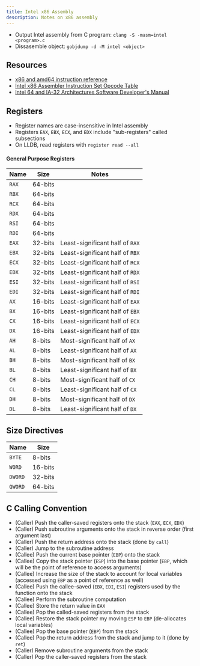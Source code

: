 ```yaml
---
title: Intel x86 Assembly
description: Notes on x86 assembly
---
```


- Output Intel assembly from C program: `clang -S -masm=intel <program>.c`
- Dissasemble object: `gobjdump -d -M intel <object>`

Resources
---------

- [x86 and amd64 instruction reference](https://www.felixcloutier.com/x86/)
- [Intel x86 Assembler Instruction Set Opcode Table](http://sparksandflames.com/files/x86InstructionChart.html)
- [Intel 64 and IA-32 Architectures Software Developer's Manual](https://software.intel.com/sites/default/files/managed/39/c5/325462-sdm-vol-1-2abcd-3abcd.pdf)

Registers
---------

- Register names are case-insensitive in Intel assembly
- Registers `EAX`, `EBX`, `ECX`, and `EDX` include "sub-registers" called
  subsections
- On LLDB, read registers with `register read --all`

#### General Purpose Registers

| Name | Size | Notes |
|------|------|-------|
| `RAX` | 64-bits | |
| `RBX` | 64-bits | |
| `RCX` | 64-bits | |
| `RDX` | 64-bits | |
| `RSI` | 64-bits | |
| `RDI` | 64-bits | |
| `EAX` | 32-bits | Least-significant half of `RAX` |
| `EBX` | 32-bits | Least-significant half of `RBX` |
| `ECX` | 32-bits | Least-significant half of `RCX` |
| `EDX` | 32-bits | Least-significant half of `RDX` |
| `ESI` | 32-bits | Least-significant half of `RSI` |
| `EDI` | 32-bits | Least-significant half of `RDI` |
| `AX` | 16-bits | Least-significant half of `EAX` |
| `BX` | 16-bits | Least-significant half of `EBX` |
| `CX` | 16-bits | Least-significant half of `ECX` |
| `DX` | 16-bits | Least-significant half of `EDX` |
| `AH` | 8-bits | Most-significant half of `AX` |
| `AL` | 8-bits | Least-significant half of `AX` |
| `BH` | 8-bits | Most-significant half of `BX` |
| `BL` | 8-bits | Least-significant half of `BX` |
| `CH` | 8-bits | Most-significant half of `CX` |
| `CL` | 8-bits | Least-significant half of `CX` |
| `DH` | 8-bits | Most-significant half of `DX` |
| `DL` | 8-bits | Least-significant half of `DX` |

Size Directives
---------------

| Name | Size |
|------|------|
| `BYTE` | 8-bits |
| `WORD` | 16-bits |
| `DWORD` | 32-bits |
| `QWORD` | 64-bits |

C Calling Convention
--------------------

- (Caller) Push the caller-saved registers onto the stack (`EAX`, `ECX`, `EDX`)
- (Caller) Push subroutine arguments onto the stack in reverse order (first
  argument last)
- (Caller) Push the return address onto the stack (done by `call`)
- (Caller) Jump to the subroutine address
- (Callee) Push the current base pointer (`EBP`) onto the stack
- (Callee) Copy the stack pointer (`ESP`) into the base pointer (`EBP`, which
  will be the point of reference to access arguments)
- (Callee) Increase the size of the stack to account for local variables
  (accessed using `EBP` as a point of reference as well)
- (Callee) Push the callee-saved (`EBX`, `EDI`, `ESI`) registers used by the
  function onto the stack
- (Callee) Perform the subroutine computation
- (Callee) Store the return value in `EAX`
- (Callee) Pop the called-saved registers from the stack
- (Callee) Restore the stack pointer my moving `ESP` to `EBP` (de-allocates
  local variables)
- (Callee) Pop the base pointer (`EBP`) from the stack
- (Callee) Pop the return address from the stack and jump to it (done by `ret`)
- (Caller) Remove subroutine arguments from the stack
- (Caller) Pop the caller-saved registers from the stack


